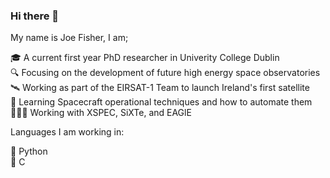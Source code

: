 ### Hi there 👋

My name is Joe Fisher, I am; 

  🎓 A current first year PhD researcher in Univerity College Dublin <br>
  🔍 Focusing on the development of future high energy space observatories <br>
  🛰 Working as part of the EIRSAT-1 Team to launch Ireland's first satellite <br>
  🌱 Learning Spacecraft operational techniques and how to automate them <br>
  🧑🏼‍💻 Working with XSPEC, SiXTe, and EAGlE <br>
  
 
 Languages I am working in: 
 
  🐍 Python <br>
  🔨 C <br>
